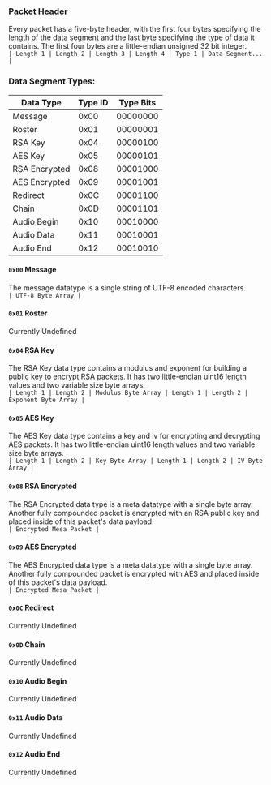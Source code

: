### Packet Header
Every packet has a five-byte header, with the first four bytes specifying the length of the data segment and the last byte specifying the type of data it contains.
The first four bytes are a little-endian unsigned 32 bit integer.\
`| Length 1 | Length 2 | Length 3 | Length 4 | Type 1 | Data Segment... |` 

### Data Segment Types:
| Data Type     | Type ID | Type Bits |
| ------------- | ------- | --------- |
| Message       |    0x00 | 00000000  |
| Roster        |    0x01 | 00000001  |
| RSA Key       |    0x04 | 00000100  |
| AES Key       |    0x05 | 00000101  |
| RSA Encrypted |    0x08 | 00001000  |
| AES Encrypted |    0x09 | 00001001  |
| Redirect      |    0x0C | 00001100  |
| Chain         |    0x0D | 00001101  |
| Audio Begin   |    0x10 | 00010000  |
| Audio Data    |    0x11 | 00010001  |
| Audio End     |    0x12 | 00010010  |

#### `0x00` Message
  The message datatype is a single string of UTF-8 encoded characters.\
  `| UTF-8 Byte Array |`
  
#### `0x01` Roster
  Currently Undefined
  
#### `0x04` RSA Key
  The RSA Key data type contains a modulus and exponent for building a public key to encrypt RSA packets. It has two little-endian uint16 length values and two variable size byte arrays.\
  `| Length 1 | Length 2 | Modulus Byte Array | Length 1 | Length 2 | Exponent Byte Array |`
  
#### `0x05` AES Key
  The AES Key data type contains a key and iv for encrypting and decrypting AES packets. It has two little-endian uint16 length values and two variable size byte arrays.\
  `| Length 1 | Length 2 | Key Byte Array | Length 1 | Length 2 | IV Byte Array |`
  
#### `0x08` RSA Encrypted
  The RSA Encrypted data type is a meta datatype with a single byte array. Another fully compounded packet is encrypted with an RSA public key and placed inside of this packet's data payload.\
  `| Encrypted Mesa Packet |`
  
  
#### `0x09` AES Encrypted
  The AES Encrypted data type is a meta datatype with a single byte array. Another fully compounded packet is encrypted with AES and placed inside of this packet's data payload.\
  `| Encrypted Mesa Packet |`
  
#### `0x0C` Redirect
  Currently Undefined
  
#### `0x0D` Chain
  Currently Undefined
  
#### `0x10` Audio Begin
  Currently Undefined
  
#### `0x11` Audio Data
  Currently Undefined
  
#### `0x12` Audio End
  Currently Undefined
  
  
  
